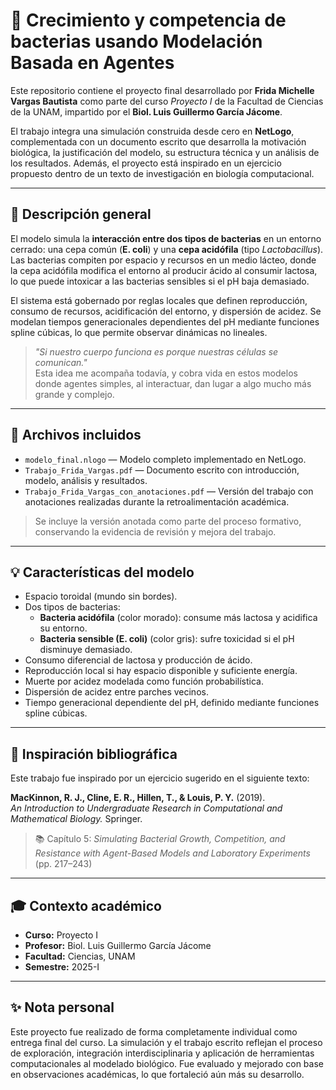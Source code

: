 # 🧫 Crecimiento y competencia de bacterias usando Modelación Basada en Agentes

Este repositorio contiene el proyecto final desarrollado por **Frida Michelle Vargas Bautista** como parte del curso *Proyecto I* de la Facultad de Ciencias de la UNAM, impartido por el **Biol. Luis Guillermo García Jácome**.

El trabajo integra una simulación construida desde cero en **NetLogo**, complementada con un documento escrito que desarrolla la motivación biológica, la justificación del modelo, su estructura técnica y un análisis de los resultados. Además, el proyecto está inspirado en un ejercicio propuesto dentro de un texto de investigación en biología computacional.

---

## 🔎 Descripción general

El modelo simula la **interacción entre dos tipos de bacterias** en un entorno cerrado: una cepa común (**E. coli**) y una **cepa acidófila** (tipo *Lactobacillus*). Las bacterias compiten por espacio y recursos en un medio lácteo, donde la cepa acidófila modifica el entorno al producir ácido al consumir lactosa, lo que puede intoxicar a las bacterias sensibles si el pH baja demasiado.

El sistema está gobernado por reglas locales que definen reproducción, consumo de recursos, acidificación del entorno, y dispersión de acidez. Se modelan tiempos generacionales dependientes del pH mediante funciones spline cúbicas, lo que permite observar dinámicas no lineales.

> *"Si nuestro cuerpo funciona es porque nuestras células se comunican."*  
> Esta idea me acompaña todavía, y cobra vida en estos modelos donde agentes simples, al interactuar, dan lugar a algo mucho más grande y complejo.

---

## 📂 Archivos incluidos

- `modelo_final.nlogo` — Modelo completo implementado en NetLogo.
- `Trabajo_Frida_Vargas.pdf` — Documento escrito con introducción, modelo, análisis y resultados.
- `Trabajo_Frida_Vargas_con_anotaciones.pdf` — Versión del trabajo con anotaciones realizadas durante la retroalimentación académica.

> Se incluye la versión anotada como parte del proceso formativo, conservando la evidencia de revisión y mejora del trabajo.

---

## 💡 Características del modelo

- Espacio toroidal (mundo sin bordes).
- Dos tipos de bacterias:
  - **Bacteria acidófila** (color morado): consume más lactosa y acidifica su entorno.
  - **Bacteria sensible (E. coli)** (color gris): sufre toxicidad si el pH disminuye demasiado.
- Consumo diferencial de lactosa y producción de ácido.
- Reproducción local si hay espacio disponible y suficiente energía.
- Muerte por acidez modelada como función probabilística.
- Dispersión de acidez entre parches vecinos.
- Tiempo generacional dependiente del pH, definido mediante funciones spline cúbicas.

---

## 📘 Inspiración bibliográfica

Este trabajo fue inspirado por un ejercicio sugerido en el siguiente texto:

**MacKinnon, R. J., Cline, E. R., Hillen, T., & Louis, P. Y.** (2019).  
_An Introduction to Undergraduate Research in Computational and Mathematical Biology._ Springer.

> 📚 Capítulo 5: *Simulating Bacterial Growth, Competition, and Resistance with Agent-Based Models and Laboratory Experiments* (pp. 217–243)

---

## 🎓 Contexto académico

- **Curso:** Proyecto I  
- **Profesor:** Biol. Luis Guillermo García Jácome  
- **Facultad:** Ciencias, UNAM  
- **Semestre:** 2025-I

---

## ✨ Nota personal

Este proyecto fue realizado de forma completamente individual como entrega final del curso. La simulación y el trabajo escrito reflejan el proceso de exploración, integración interdisciplinaria y aplicación de herramientas computacionales al modelado biológico. Fue evaluado y mejorado con base en observaciones académicas, lo que fortaleció aún más su desarrollo.


